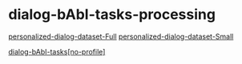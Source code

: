 # dialog-bAbI-tasks-processing


[personalized-dialog-dataset-Full](https://drive.google.com/drive/folders/1e5-5KY1GfE3s7a-CkiUcNIlis__ZHB6Z?usp=sharing)
[personalized-dialog-dataset-Small](https://drive.google.com/drive/folders/1rdInJ9CLaEd-EcgHbSxdkeeKfBQg2wxU?usp=sharing)

[dialog-bAbI-tasks[no-profile]](https://drive.google.com/drive/folders/12XXOGsgQTmd2EQ41778k3_jZ-NC4QLH0?usp=sharing)
